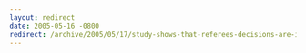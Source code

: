 ```yaml
---
layout: redirect
date: 2005-05-16 -0800
redirect: /archive/2005/05/17/study-shows-that-referees-decisions-are-influenced-by-spectator-pressure.aspx/
---
```

